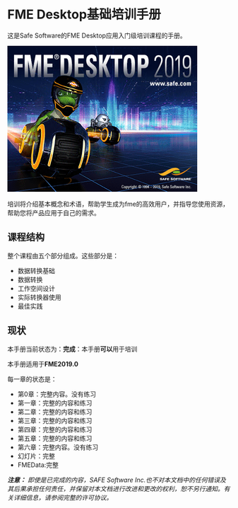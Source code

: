 # FME Desktop基础培训手册 #

这是Safe Software的FME Desktop应用入门级培训课程的手册。

![](./DesktopBasic0Introduction/Images/Img0.0.FMEAboutScreen.png)

培训将介绍基本概念和术语，帮助学生成为fme的高效用户，并指导您使用资源，帮助您将产品应用于自己的需求。



## 课程结构 ##

整个课程由五个部分组成。这些部分是：

- 数据转换基础
- 数据转换
- 工作空间设计
- 实际转换器使用
- 最佳实践

## 现状 ##

本手册当前状态为：**完成**：本手册**可以**用于培训

本手册适用于**FME2019.0**

每一章的状态是：

- 第0章：完整内容。没有练习
- 第一章：完整的内容和练习
- 第二章：完整的内容和练习
- 第三章：完整的内容和练习
- 第四章：完整的内容和练习
- 第五章：完整的内容和练习
- 第六章：完整内容。没有练习
- 幻灯片：完整
- FMEData:完整

***注意：***  *即使是已完成的内容，SAFE Software Inc.也不对本文档中的任何错误及其后果承担任何责任，并保留对本文档进行改进和更改的权利，恕不另行通知。有关详细信息，请参阅完整的许可协议。*
